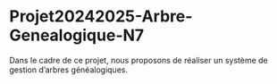 # Projet20242025-Arbre-Genealogique-N7
Dans le cadre de ce projet, nous proposons de réaliser un système de gestion d’arbres généalogiques.    